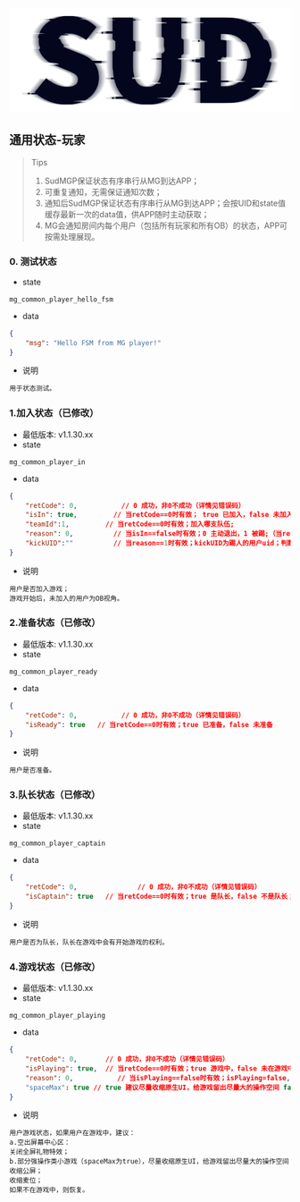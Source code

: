 #

![SUD](../../Resource/logo.png)

## 通用状态-玩家

> Tips
>
> 1. SudMGP保证状态有序串行从MG到达APP；
> 2. 可重复通知，无需保证通知次数；
> 3. 通知后SudMGP保证状态有序串行从MG到达APP；会按UID和state值缓存最新一次的data值，供APP随时主动获取；
> 4. MG会通知房间内每个用户（包括所有玩家和所有OB）的状态，APP可按需处理展现。

### 0. 测试状态

- state

```
mg_common_player_hello_fsm
```

- data

```json
{
	"msg": "Hello FSM from MG player!"
}
```

- 说明

```txt
用于状态测试。
```

### 1.加入状态（已修改）
- 最低版本: v1.1.30.xx
- state

```
mg_common_player_in
```

- data

```json
{
	"retCode": 0,			// 0 成功，非0不成功（详情见错误码）
	"isIn": true, 		  // 当retCode==0时有效； true 已加入，false 未加入;
	"teamId":1,   		// 当retCode==0时有效；加入哪支队伍;
	"reason": 0,		  // 当isIn==false时有效；0 主动退出，1 被踢;（当retCode != 0时，reason默认-1，无意义便于处理）
	"kickUID":""		  // 当reason==1时有效；kickUID为踢人的用户uid；判断被踢的人是本人条件(onPlayerStateChange(userId==kickedUID == selfUID)；（当retCode != 0时，kickUID默认""，无意义便于处理）
}
```

- 说明

```txt
用户是否加入游戏；
游戏开始后，未加入的用户为OB视角。
```

### 2.准备状态（已修改）
- 最低版本: v1.1.30.xx
- state

```
mg_common_player_ready
```

- data

```json
{
	"retCode": 0,			// 0 成功，非0不成功（详情见错误码）
	"isReady": true	  // 当retCode==0时有效；true 已准备，false 未准备
}
```

- 说明

```txt
用户是否准备。
```

### 3.队长状态（已修改）
- 最低版本: v1.1.30.xx
- state

```
mg_common_player_captain
```

- data

```json
{
	"retCode": 0,				// 0 成功，非0不成功（详情见错误码）
	"isCaptain": true   // 当retCode==0时有效；true 是队长，false 不是队长；
}
```

- 说明

```txt
用户是否为队长，队长在游戏中会有开始游戏的权利。
```

### 4.游戏状态（已修改）
- 最低版本: v1.1.30.xx
- state

```
mg_common_player_playing
```

- data

```json
{
	"retCode": 0,		// 0 成功，非0不成功（详情见错误码）
	"isPlaying": true,  // 当retCode==0时有效；true 游戏中，false 未在游戏中；
	"reason": 0,		   // 当isPlaying==false时有效；isPlaying=false, 0:正常结束 1:提前结束（自己不玩了）2:无真人可以提前结束（无真人，只有机器人） 3:所有人都提前结束；
	"spaceMax": true // true 建议尽量收缩原生UI，给游戏留出尽量大的操作空间 false 初始状态；
}
```

- 说明

```txt
用户游戏状态，如果用户在游戏中，建议：
a.空出屏幕中心区：
关闭全屏礼物特效；
b.部分强操作类小游戏（spaceMax为true），尽量收缩原生UI，给游戏留出尽量大的操作空间：
收缩公屏；
收缩麦位；
如果不在游戏中，则恢复。
```